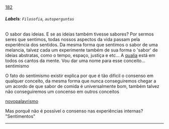 [182](https://github.com/guilhermeprokisch/ideias/issues/182) 
###### **Labels**: `Filosofia`, `autoperguntas`



O sabor das ideias. E se as ideias também tivesse sabores? Por sermos seres que sentimos, todas nossos aspectos da vida passam pela experiência dos sentidos. Da mesma forma que sentimos o sabor de uma melancia, talvez cada um experimente também de sua forma o 'sabor' de ideias abstratas, como o tempo, espaço, justiça e etc... A [qualia](qualia) está em todos os cantos da mente. Vou dar uma nome para esse conceito... sentimismo 


O fato do sentimismo existir explica por que é tão dificil o consenso em qualquer conceito, da mesma forma que nunca conseguiremos chegar a um acordo de que sabor de comida é universalmente bom, também talvez não conseguiremos um concenso em outros conceitos


[novopalavrismo](novopalavrismo)


Mas porquê não é possível o consenso nas experiências internas? "Sentimentos"

-------------------------------------------------------------------------------

